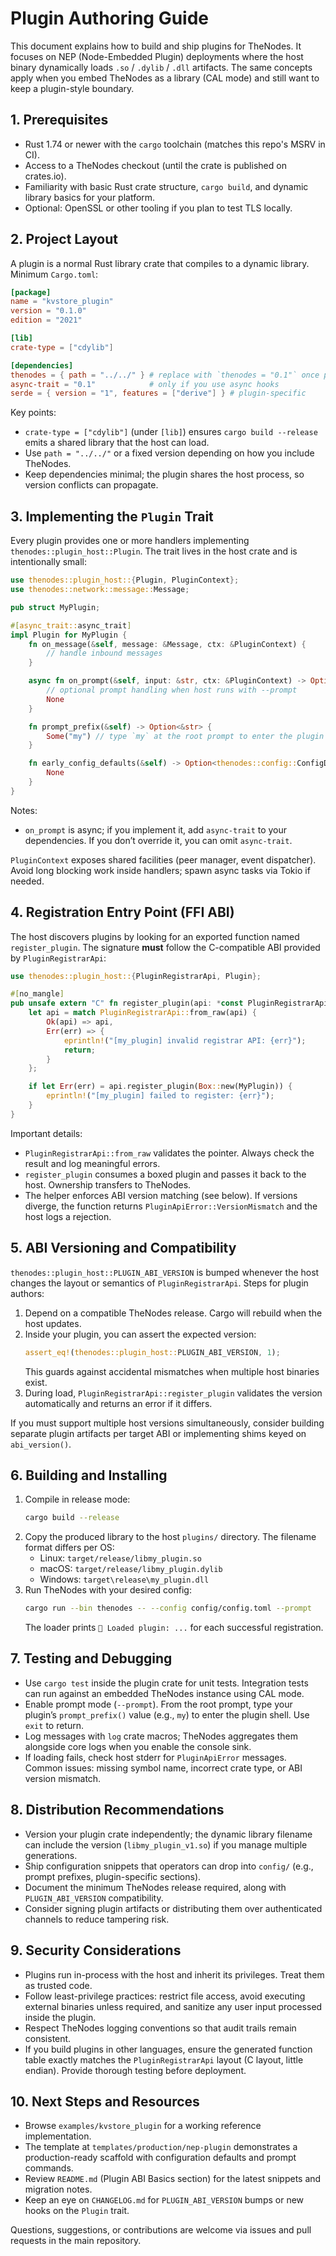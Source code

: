 # Plugin Authoring Guide

This document explains how to build and ship plugins for TheNodes. It focuses on NEP (Node-Embedded Plugin) deployments where the host binary dynamically loads `.so` / `.dylib` / `.dll` artifacts. The same concepts apply when you embed TheNodes as a library (CAL mode) and still want to keep a plugin-style boundary.

## 1. Prerequisites

- Rust 1.74 or newer with the `cargo` toolchain (matches this repo's MSRV in CI).
- Access to a TheNodes checkout (until the crate is published on crates.io).
- Familiarity with basic Rust crate structure, `cargo build`, and dynamic library basics for your platform.
- Optional: OpenSSL or other tooling if you plan to test TLS locally.

## 2. Project Layout

A plugin is a normal Rust library crate that compiles to a dynamic library. Minimum `Cargo.toml`:

```toml
[package]
name = "kvstore_plugin"
version = "0.1.0"
edition = "2021"

[lib]
crate-type = ["cdylib"]

[dependencies]
thenodes = { path = "../../" } # replace with `thenodes = "0.1"` once published
async-trait = "0.1"            # only if you use async hooks
serde = { version = "1", features = ["derive"] } # plugin-specific
```

Key points:
- `crate-type = ["cdylib"]` (under `[lib]`) ensures `cargo build --release` emits a shared library that the host can load.
- Use `path = "../../"` or a fixed version depending on how you include TheNodes.
- Keep dependencies minimal; the plugin shares the host process, so version conflicts can propagate.

## 3. Implementing the `Plugin` Trait

Every plugin provides one or more handlers implementing `thenodes::plugin_host::Plugin`. The trait lives in the host crate and is intentionally small:

```rust
use thenodes::plugin_host::{Plugin, PluginContext};
use thenodes::network::message::Message;

pub struct MyPlugin;

#[async_trait::async_trait]
impl Plugin for MyPlugin {
    fn on_message(&self, message: &Message, ctx: &PluginContext) {
        // handle inbound messages
    }

    async fn on_prompt(&self, input: &str, ctx: &PluginContext) -> Option<String> {
        // optional prompt handling when host runs with --prompt
        None
    }

    fn prompt_prefix(&self) -> Option<&str> {
        Some("my") // type `my` at the root prompt to enter the plugin shell
    }

    fn early_config_defaults(&self) -> Option<thenodes::config::ConfigDefaults> {
        None
    }
}
```

Notes:
- `on_prompt` is async; if you implement it, add `async-trait` to your dependencies. If you don’t override it, you can omit `async-trait`.

`PluginContext` exposes shared facilities (peer manager, event dispatcher). Avoid long blocking work inside handlers; spawn async tasks via Tokio if needed.

## 4. Registration Entry Point (FFI ABI)

The host discovers plugins by looking for an exported function named `register_plugin`. The signature **must** follow the C-compatible ABI provided by `PluginRegistrarApi`:

```rust
use thenodes::plugin_host::{PluginRegistrarApi, Plugin};

#[no_mangle]
pub unsafe extern "C" fn register_plugin(api: *const PluginRegistrarApi) {
    let api = match PluginRegistrarApi::from_raw(api) {
        Ok(api) => api,
        Err(err) => {
            eprintln!("[my_plugin] invalid registrar API: {err}");
            return;
        }
    };

    if let Err(err) = api.register_plugin(Box::new(MyPlugin)) {
        eprintln!("[my_plugin] failed to register: {err}");
    }
}
```

Important details:
- `PluginRegistrarApi::from_raw` validates the pointer. Always check the result and log meaningful errors.
- `register_plugin` consumes a boxed plugin and passes it back to the host. Ownership transfers to TheNodes.
- The helper enforces ABI version matching (see below). If versions diverge, the function returns `PluginApiError::VersionMismatch` and the host logs a rejection.

## 5. ABI Versioning and Compatibility

`thenodes::plugin_host::PLUGIN_ABI_VERSION` is bumped whenever the host changes the layout or semantics of `PluginRegistrarApi`. Steps for plugin authors:

1. Depend on a compatible TheNodes release. Cargo will rebuild when the host updates.
2. Inside your plugin, you can assert the expected version:
   ```rust
   assert_eq!(thenodes::plugin_host::PLUGIN_ABI_VERSION, 1);
   ```
   This guards against accidental mismatches when multiple host binaries exist.
3. During load, `PluginRegistrarApi::register_plugin` validates the version automatically and returns an error if it differs.

If you must support multiple host versions simultaneously, consider building separate plugin artifacts per target ABI or implementing shims keyed on `abi_version()`.

## 6. Building and Installing

1. Compile in release mode:
   ```sh
   cargo build --release
   ```
2. Copy the produced library to the host `plugins/` directory. The filename format differs per OS:
   - Linux: `target/release/libmy_plugin.so`
   - macOS: `target/release/libmy_plugin.dylib`
   - Windows: `target\release\my_plugin.dll`
3. Run TheNodes with your desired config:
   ```sh
   cargo run --bin thenodes -- --config config/config.toml --prompt
   ```
    The loader prints `🔌 Loaded plugin: ...` for each successful registration.

## 7. Testing and Debugging

- Use `cargo test` inside the plugin crate for unit tests. Integration tests can run against an embedded TheNodes instance using CAL mode.
- Enable prompt mode (`--prompt`). From the root prompt, type your plugin’s `prompt_prefix()` value (e.g., `my`) to enter the plugin shell. Use `exit` to return.
- Log messages with `log` crate macros; TheNodes aggregates them alongside core logs when you enable the console sink.
- If loading fails, check host stderr for `PluginApiError` messages. Common issues: missing symbol name, incorrect crate type, or ABI version mismatch.

## 8. Distribution Recommendations

- Version your plugin crate independently; the dynamic library filename can include the version (`libmy_plugin_v1.so`) if you manage multiple generations.
- Ship configuration snippets that operators can drop into `config/` (e.g., prompt prefixes, plugin-specific sections).
- Document the minimum TheNodes release required, along with `PLUGIN_ABI_VERSION` compatibility.
- Consider signing plugin artifacts or distributing them over authenticated channels to reduce tampering risk.

## 9. Security Considerations

- Plugins run in-process with the host and inherit its privileges. Treat them as trusted code.
- Follow least-privilege practices: restrict file access, avoid executing external binaries unless required, and sanitize any user input processed inside the plugin.
- Respect TheNodes logging conventions so that audit trails remain consistent.
- If you build plugins in other languages, ensure the generated function table exactly matches the `PluginRegistrarApi` layout (C layout, little endian). Provide thorough testing before deployment.

## 10. Next Steps and Resources

- Browse `examples/kvstore_plugin` for a working reference implementation.
- The template at `templates/production/nep-plugin` demonstrates a production-ready scaffold with configuration defaults and prompt commands.
- Review `README.md` (Plugin ABI Basics section) for the latest snippets and migration notes.
- Keep an eye on `CHANGELOG.md` for `PLUGIN_ABI_VERSION` bumps or new hooks on the `Plugin` trait.

Questions, suggestions, or contributions are welcome via issues and pull requests in the main repository.
